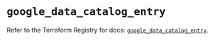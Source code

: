 # `google_data_catalog_entry`

Refer to the Terraform Registry for docs: [`google_data_catalog_entry`](https://registry.terraform.io/providers/hashicorp/google/6.2.0/docs/resources/data_catalog_entry).
